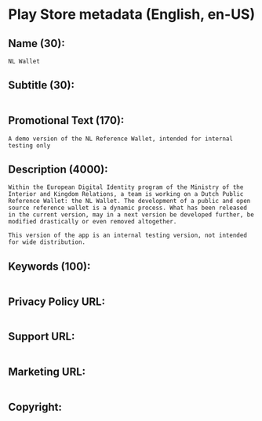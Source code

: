 # Play Store metadata (English, en-US)

## Name (30):

```
NL Wallet
```

## Subtitle (30):

```

```

## Promotional Text (170):

```
A demo version of the NL Reference Wallet, intended for internal testing only
```

## Description (4000):

```
Within the European Digital Identity program of the Ministry of the Interior and Kingdom Relations, a team is working on a Dutch Public Reference Wallet: the NL Wallet. The development of a public and open source reference wallet is a dynamic process. What has been released in the current version, may in a next version be developed further, be modified drastically or even removed altogether.

This version of the app is an internal testing version, not intended for wide distribution.
```

## Keywords (100):

```

```

## Privacy Policy URL:

```

```

## Support URL:

```

```

## Marketing URL:

```

```

## Copyright:

```

```
